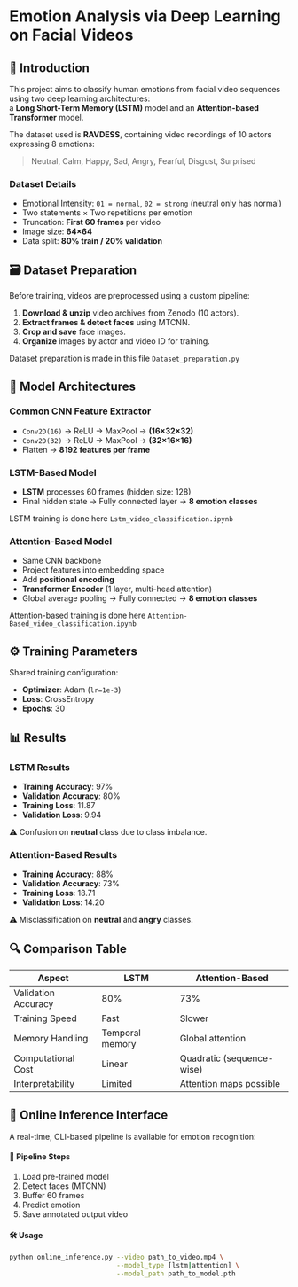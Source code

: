 # Emotion Analysis via Deep Learning on Facial Videos

## 🎯 Introduction

This project aims to classify human emotions from facial video sequences using two deep learning architectures:  
a **Long Short-Term Memory (LSTM)** model and an **Attention-based Transformer** model.

The dataset used is **RAVDESS**, containing video recordings of 10 actors expressing 8 emotions:

> Neutral, Calm, Happy, Sad, Angry, Fearful, Disgust, Surprised

### Dataset Details
- Emotional Intensity: `01 = normal`, `02 = strong` (neutral only has normal)
- Two statements × Two repetitions per emotion
- Truncation: **First 60 frames** per video
- Image size: **64×64**
- Data split: **80% train / 20% validation**


## 🗃️ Dataset Preparation

Before training, videos are preprocessed using a custom pipeline:

1. **Download & unzip** video archives from Zenodo (10 actors).
2. **Extract frames & detect faces** using MTCNN.
3. **Crop and save** face images.
4. **Organize** images by actor and video ID for training.

Dataset preparation is made in this file `Dataset_preparation.py`


## 🧪 Model Architectures

### Common CNN Feature Extractor
- `Conv2D(16)` → ReLU → MaxPool → **(16×32×32)**
- `Conv2D(32)` → ReLU → MaxPool → **(32×16×16)**
- Flatten → **8192 features per frame**


### LSTM-Based Model
- **LSTM** processes 60 frames (hidden size: 128)
- Final hidden state → Fully connected layer → **8 emotion classes**

LSTM training is done here `Lstm_video_classification.ipynb`


### Attention-Based Model
- Same CNN backbone
- Project features into embedding space
- Add **positional encoding**
- **Transformer Encoder** (1 layer, multi-head attention)
- Global average pooling → Fully connected → **8 emotion classes**

Attention-based training is done here `Attention-Based_video_classification.ipynb`

## ⚙️ Training Parameters

Shared training configuration:

- **Optimizer**: Adam (`lr=1e-3`)
- **Loss**: CrossEntropy
- **Epochs**: 30


## 📊 Results

### LSTM Results
- **Training Accuracy**: 97%
- **Validation Accuracy**: 80%
- **Training Loss**: 11.87
- **Validation Loss**: 9.94

⚠️ Confusion on **neutral** class due to class imbalance.


### Attention-Based Results
- **Training Accuracy**: 88%
- **Validation Accuracy**: 73%
- **Training Loss**: 18.71
- **Validation Loss**: 14.20

⚠️ Misclassification on **neutral** and **angry** classes.


## 🔍 Comparison Table

| **Aspect**              | **LSTM**           | **Attention-Based**          |
|-------------------------|--------------------|-------------------------------|
| Validation Accuracy     | 80%              | 73%                        |
| Training Speed          | Fast             | Slower                     |
| Memory Handling         | Temporal memory  | Global attention           |
| Computational Cost      | Linear           | Quadratic (sequence-wise)  |
| Interpretability        | Limited          | Attention maps possible     |


## 🎥 Online Inference Interface

A real-time, CLI-based pipeline is available for emotion recognition:

#### 🔄 Pipeline Steps
1. Load pre-trained model
2. Detect faces (MTCNN)
3. Buffer 60 frames
4. Predict emotion
5. Save annotated output video

#### 🛠️ Usage

```bash
python online_inference.py --video path_to_video.mp4 \
                           --model_type [lstm|attention] \
                           --model_path path_to_model.pth
